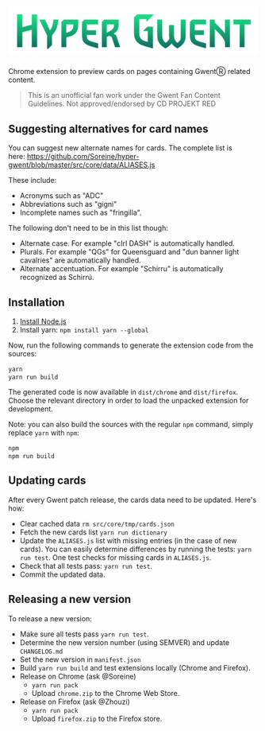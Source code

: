 # ![Hyper Gwent](./hyper-gwent-logo.png)

Chrome extension to preview cards on pages containing GwentⓇ related content.

> This is an unofficial fan work under the Gwent Fan Content Guidelines. Not approved/endorsed by CD PROJEKT RED

## Suggesting alternatives for card names

You can suggest new alternate names for cards. The complete list is here: https://github.com/Soreine/hyper-gwent/blob/master/src/core/data/ALIASES.js

These include:

- Acronyms such as "ADC"
- Abbreviations such as "gigni"
- Incomplete names such as "fringilla".

The following don't need to be in this list though:

- Alternate case. For example "cIrI DASH" is automatically handled.
- Plurals. For example "QGs" for Queensguard and "dun banner light cavalries" are automatically handled.
- Alternate accentuation. For example "Schirru" is automatically recognized as Schirrú.

## Installation

1. [Install Node.js](https://nodejs.org/)
2. Install yarn: `npm install yarn --global`

Now, run the following commands to generate the extension code from the sources:

```
yarn
yarn run build
```

The generated code is now available in `dist/chrome` and `dist/firefox`.
Choose the relevant directory in order to load the unpacked extension for development.

Note: you can also build the sources with the regular `npm` command, simply replace `yarn` with `npm`:

```
npm
npm run build
```

## Updating cards

After every Gwent patch release, the cards data need to be updated. Here's how:

- Clear cached data `rm src/core/tmp/cards.json`
- Fetch the new cards list `yarn run dictionary`
- Update the `ALIASES.js` list with missing entries (in the case of new cards).
  You can easily determine differences by running the tests: `yarn run test`. One test checks for missing cards in `ALIASES.js`.
- Check that all tests pass: `yarn run test`.
- Commit the updated data.

## Releasing a new version

To release a new version:

- Make sure all tests pass `yarn run test`.
- Determine the new version number (using SEMVER) and update `CHANGELOG.md`
- Set the new version in `manifest.json`
- Build `yarn run build` and test extensions locally (Chrome and Firefox).
- Release on Chrome (ask @Soreine)
  - `yarn run pack`
  - Upload `chrome.zip` to the Chrome Web Store.
- Release on Firefox (ask @Zhouzi)
  - `yarn run pack`
  - Upload `firefox.zip` to the Firefox store.
